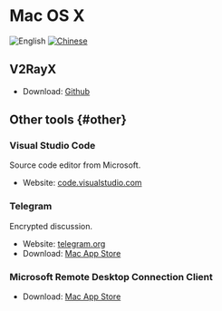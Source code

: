 # Mac OS X

![English](../resources/english.svg) [![Chinese](../resources/chinese.svg)](https://www.v2ray.com/ui_client/osx.html)

## V2RayX

* Download: [Github](https://github.com/Cenmrev/V2RayX)

## Other tools {#other}

### Visual Studio Code

Source code editor from Microsoft.

* Website: [code.visualstudio.com](https://code.visualstudio.com/)

### Telegram

Encrypted discussion.

* Website: [telegram.org](https://telegram.org/)
* Download: [Mac App Store](https://www.v2ray.com/itunesm/us/telegram-desktop/id946399090/)

### Microsoft Remote Desktop Connection Client

* Download: [Mac App Store](https://www.v2ray.com/itunesm/us/microsoft-remote-desktop/id715768417/)